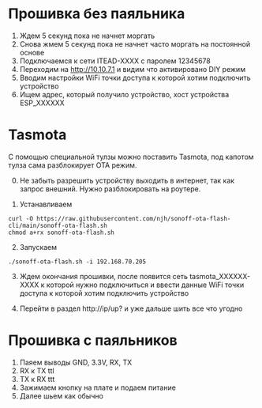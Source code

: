Прошивка без паяльника
=======
1. Ждем 5 секунд пока не начнет моргать
2. Снова жмем 5 секунд пока не начнет часто моргать на постоянной основе
3. Подключаемся к сети  ITEAD-XXXX с паролем 12345678
4. Переходим на http://10.10.7.1 и видим что активировано DIY режим
5. Вводим настройки WiFi точки доступа к которой хотим подключить устройство
6. Ищем адрес, который получило устройство, хост устройства ESP_ХХХХХХ

Tasmota
=======
С помощью специальной тулзы можно поставить Tasmota, под капотом тулза сама разблокирует OTA режим.

0. Не забыть разрешить устройству выходить в интернет, так как запрос внешний. Нужно разблокировать на роутере.

1. Устанавливаем
```
curl -O https://raw.githubusercontent.com/njh/sonoff-ota-flash-cli/main/sonoff-ota-flash.sh
chmod a+rx sonoff-ota-flash.sh
```

2. Запускаем
```
./sonoff-ota-flash.sh -i 192.168.70.205
```

3. Ждем окончания прошивки, после появится сеть tasmota_XXXXXX-XXXX к которой нужно подключиться и ввести данные WiFi точки доступа к которой хотим подключить устройство

4. Перейти в раздел http://ip/up? и уже дальше шить все что угодно

Прошивка с паяльников
=====================
1. Паяем выводы GND, 3.3V, RX, TX
2. RX к TX ttl
3. TX к RX ttt
4. Зажимаем кнопку на плате и подаем питание
5. Далее шьем как обычно